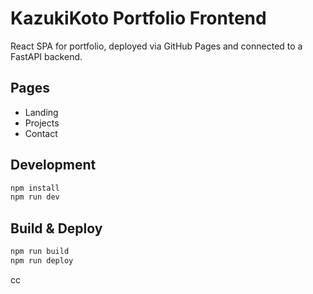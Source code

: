# KazukiKoto Portfolio Frontend

React SPA for portfolio, deployed via GitHub Pages and connected to a FastAPI backend.

## Pages

- Landing
- Projects
- Contact

## Development

```bash
npm install
npm run dev
```

## Build & Deploy

```bash
npm run build
npm run deploy
```
cc
